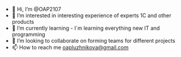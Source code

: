 - 👋 Hi, I’m @OAP2107
- 👀 I’m interested in interesting experience of experts 1С and other products
- 🌱 I’m currently learning - I`m learning everything new IT and programming
- 💞️ I’m looking to collaborate on forming teams for different projects
- 📫 How to reach me oapluzhnikova@gmail.com

<!---
OAP2107/OAP2107 is a ✨ special ✨ repository because its `README.md` (this file) appears on your GitHub profile.
You can click the Preview link to take a look at your changes.
--->

